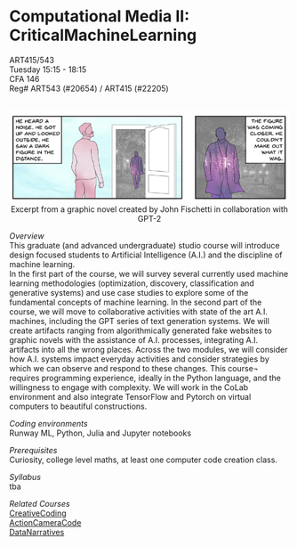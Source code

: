 # Computational Media II: CriticalMachineLearning

ART415/543
<br>
Tuesday 15:15 - 18:15
<br>
CFA 146
<br>
Reg# ART543 (#20654) / ART415 (#22205) 
<br><br>

<p align="center">
  <img src="https://github.com/realtechsupport/CriticalMachineLearning/blob/main/collaboration_GPT2.jpg?raw=true" alt="John Fishetti in collaboration with Gpt-2"/>
  Excerpt from a graphic novel created by John Fischetti in collaboration with GPT-2
</p>


<i>Overview </i> <br>
This graduate (and advanced undergraduate) studio course will introduce design focused students to Artificial Intelligence (A.I.) and the discipline of machine learning.
<br>
In the first part of the course, we will survey several currently used machine learning methodologies (optimization, discovery, classification and generative systems) and use case studies to explore some of the fundamental concepts of machine learning. In the second part of the course, we will move to collaborative activities with state of the art A.I. machines, including the GPT series of text generation systems. We will create artifacts ranging from algorithmically generated fake websites to graphic novels with the assistance of A.I. processes, integrating A.I. artifacts into all the wrong places. Across the two modules, we will consider how A.I. systems impact everyday activities and consider strategies by which we can observe and respond to these changes.
This course¬ requires programming experience, ideally in the Python language, and the willingness to engage with complexity. We will work in the CoLab environment and also integrate TensorFlow and Pytorch on virtual computers to beautiful constructions.


<i>Coding environments</i>
<br>
Runway ML, Python, Julia and Jupyter notebooks


<i>Prerequisites</i>
<br>
Curiosity, college level maths, at least one computer code creation class.


<i>Syllabus</i>
<br>
tba

<i>Related Courses</i>
<br>
[CreativeCoding](https://github.com/realtechsupport/CreativeCoding)<br>
[ActionCameraCode](https://github.com/realtechsupport/ActionCameraCode)<br> 
[DataNarratives](https://github.com/realtechsupport/DataNarratives)
